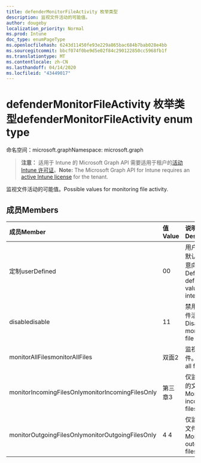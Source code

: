 ```yaml
---
title: defenderMonitorFileActivity 枚举类型
description: 监视文件活动的可能值。
author: dougeby
localization_priority: Normal
ms.prod: Intune
doc_type: enumPageType
ms.openlocfilehash: 6243d11450fe93e229a865bac684b7bab028e4bb
ms.sourcegitcommit: bbcf074f0be9d5e02f84c290122850cc5968fb1f
ms.translationtype: MT
ms.contentlocale: zh-CN
ms.lasthandoff: 04/14/2020
ms.locfileid: "43449017"
---
```

# <a name="defendermonitorfileactivity-enum-type"></a><span data-ttu-id="e6bcb-103">defenderMonitorFileActivity 枚举类型</span><span class="sxs-lookup"><span data-stu-id="e6bcb-103">defenderMonitorFileActivity enum type</span></span>

<span data-ttu-id="e6bcb-104">命名空间：microsoft.graph</span><span class="sxs-lookup"><span data-stu-id="e6bcb-104">Namespace: microsoft.graph</span></span>

> <span data-ttu-id="e6bcb-105">**注意：** 适用于 Intune 的 Microsoft Graph API 需要适用于租户的[活动 Intune 许可证](https://go.microsoft.com/fwlink/?linkid=839381)。</span><span class="sxs-lookup"><span data-stu-id="e6bcb-105">**Note:** The Microsoft Graph API for Intune requires an [active Intune license](https://go.microsoft.com/fwlink/?linkid=839381) for the tenant.</span></span>

<span data-ttu-id="e6bcb-106">监视文件活动的可能值。</span><span class="sxs-lookup"><span data-stu-id="e6bcb-106">Possible values for monitoring file activity.</span></span>

## <a name="members"></a><span data-ttu-id="e6bcb-107">成员</span><span class="sxs-lookup"><span data-stu-id="e6bcb-107">Members</span></span>
|<span data-ttu-id="e6bcb-108">成员</span><span class="sxs-lookup"><span data-stu-id="e6bcb-108">Member</span></span>|<span data-ttu-id="e6bcb-109">值</span><span class="sxs-lookup"><span data-stu-id="e6bcb-109">Value</span></span>|<span data-ttu-id="e6bcb-110">说明</span><span class="sxs-lookup"><span data-stu-id="e6bcb-110">Description</span></span>|
|:---|:---|:---|
|<span data-ttu-id="e6bcb-111">定制</span><span class="sxs-lookup"><span data-stu-id="e6bcb-111">userDefined</span></span>|<span data-ttu-id="e6bcb-112">0</span><span class="sxs-lookup"><span data-stu-id="e6bcb-112">0</span></span>|<span data-ttu-id="e6bcb-113">用户定义，默认值，无意向。</span><span class="sxs-lookup"><span data-stu-id="e6bcb-113">User Defined, default value, no intent.</span></span>|
|<span data-ttu-id="e6bcb-114">disable</span><span class="sxs-lookup"><span data-stu-id="e6bcb-114">disable</span></span>|<span data-ttu-id="e6bcb-115">1</span><span class="sxs-lookup"><span data-stu-id="e6bcb-115">1</span></span>|<span data-ttu-id="e6bcb-116">禁用监控文件活动。</span><span class="sxs-lookup"><span data-stu-id="e6bcb-116">Disable monitoring file activity.</span></span>|
|<span data-ttu-id="e6bcb-117">monitorAllFiles</span><span class="sxs-lookup"><span data-stu-id="e6bcb-117">monitorAllFiles</span></span>|<span data-ttu-id="e6bcb-118">双面</span><span class="sxs-lookup"><span data-stu-id="e6bcb-118">2</span></span>|<span data-ttu-id="e6bcb-119">监视所有文件。</span><span class="sxs-lookup"><span data-stu-id="e6bcb-119">Monitor all files.</span></span>|
|<span data-ttu-id="e6bcb-120">monitorIncomingFilesOnly</span><span class="sxs-lookup"><span data-stu-id="e6bcb-120">monitorIncomingFilesOnly</span></span>|<span data-ttu-id="e6bcb-121">第三章</span><span class="sxs-lookup"><span data-stu-id="e6bcb-121">3</span></span>| <span data-ttu-id="e6bcb-122">仅监视传入的文件。</span><span class="sxs-lookup"><span data-stu-id="e6bcb-122">Monitor incoming files only.</span></span>|
|<span data-ttu-id="e6bcb-123">monitorOutgoingFilesOnly</span><span class="sxs-lookup"><span data-stu-id="e6bcb-123">monitorOutgoingFilesOnly</span></span>|<span data-ttu-id="e6bcb-124">4 </span><span class="sxs-lookup"><span data-stu-id="e6bcb-124">4</span></span>|<span data-ttu-id="e6bcb-125">仅监视传出文件。</span><span class="sxs-lookup"><span data-stu-id="e6bcb-125">Monitor outgoing files only.</span></span>|







